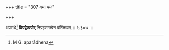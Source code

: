 +++
title = "307 यथा यमः"

+++


अपराधे[^७६६] **प्रियद्वेष्ययोर्** निग्रहसमत्वेन वर्तितव्यम् ॥ ९.३०७ ॥


[^७६६]:
     M G: aparādhena